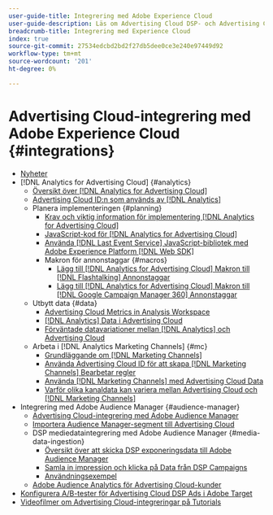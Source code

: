 ```yaml
---
user-guide-title: Integrering med Adobe Experience Cloud
user-guide-description: Läs om Advertising Cloud DSP- och Advertising Cloud Search-integreringar med andra produkter och tjänster från Adobe Experience Cloud.
breadcrumb-title: Integrering med Experience Cloud
index: true
source-git-commit: 27534edcbd2bd2f27db5dee0ce3e240e97449d92
workflow-type: tm+mt
source-wordcount: '201'
ht-degree: 0%

---
```



# Advertising Cloud-integrering med Adobe Experience Cloud {#integrations}

<!--  ADD LATER: and Adobe Experience Platform -->

+ [Nyheter](/help/integrations/home.md)
+ [!DNL Analytics for Advertising Cloud] {#analytics}
   + [Översikt över [!DNL Analytics for Advertising Cloud]](/help/integrations/analytics/overview.md)
   + [Advertising Cloud ID:n som används av [!DNL Analytics]](/help/integrations/analytics/ids.md)
   + Planera implementeringen {#planning}
      + [Krav och viktig information för implementering [!DNL Analytics for Advertising Cloud]](/help/integrations/analytics/prerequisites.md)
      + [JavaScript-kod för [!DNL Analytics for Advertising Cloud]](/help/integrations/analytics/javascript.md)
      + [Använda [!DNL Last Event Service] JavaScript-bibliotek med Adobe Experience Platform [!DNL Web SDK]](/help/integrations/analytics/web-sdk.md)
      + Makron för annonstaggar {#macros}
         + [Lägg till [!DNL Analytics for Advertising Cloud] Makron till [!DNL Flashtalking] Annonstaggar](/help/integrations/analytics/macros-flashtalking.md)
         + [Lägg till [!DNL Analytics for Advertising Cloud] Makron till [!DNL Google Campaign Manager 360] Annonstaggar](/help/integrations/analytics/macros-google-campaign-manager.md)
   + Utbytt data {#data}
      + [Advertising Cloud Metrics in Analysis Workspace](/help/integrations/analytics/advertising-cloud-metrics-in-analytics.md)
      + [[!DNL Analytics] Data i Advertising Cloud](/help/integrations/analytics/analytics-data-in-advertising-cloud.md)
      + [Förväntade datavariationer mellan [!DNL Analytics] och Advertising Cloud](/help/integrations/analytics/data-variances.md)
   + Arbeta i [!DNL Analytics Marketing Channels] {#mc}
      + [Grundläggande om [!DNL Marketing Channels]](/help/integrations/analytics/marketing-channels/mc-overview.md)
      + [Använda Advertising Cloud ID för att skapa [!DNL Marketing Channels] Bearbetar regler](/help/integrations/analytics/marketing-channels/mc-ids.md)
      + [Använda [!DNL Marketing Channels] med Advertising Cloud Data](/help/integrations/analytics/marketing-channels/mc-ac-data.md)
      + [Varför olika kanaldata kan variera mellan Advertising Cloud och [!DNL Marketing Channels]](/help/integrations/analytics/marketing-channels/mc-data-variances.md)
+ Integrering med Adobe Audience Manager {#audience-manager}
   + [Advertising Cloud-integrering med Adobe Audience Manager](/help/integrations/audience-manager/overview.md)
   + [Importera Audience Manager-segment till Advertising Cloud](/help/integrations/audience-manager/import-audiences.md)
   + DSP mediedataintegrering med Adobe Audience Manager {#media-data-ingestion}
      + [Översikt över att skicka DSP exponeringsdata till Adobe Audience Manager](/help/integrations/audience-manager/media-data-integration/overview.md)
      + [Samla in impression och klicka på Data från DSP Campaigns](/help/integrations/audience-manager/media-data-integration/collect.md)
      + [Användningsexempel](/help/integrations/audience-manager/media-data-integration/use-cases.md)
   + [Adobe Audience Analytics för Advertising Cloud-kunder](/help/integrations/audience-manager/audience-analytics.md)
+ [Konfigurera A/B-tester för Advertising Cloud DSP Ads i Adobe Target](/help/integrations/target/overview-ab-tests.md)
+ [Videofilmer om Advertising Cloud-integreringar på Tutorials](https://experienceleague.adobe.com/docs/advertising-cloud-learn/tutorials/overview.html)<!-- rename if the tutorials TOC structure changes -->

